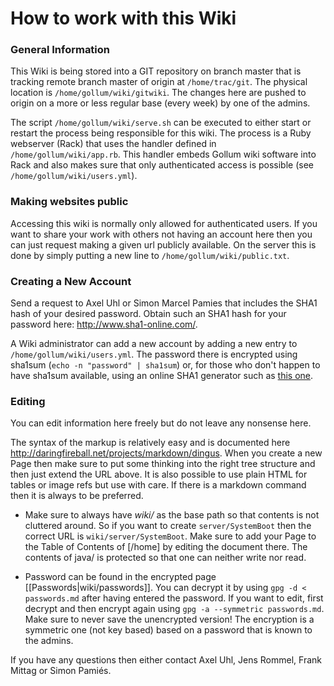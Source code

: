 # How to work with this Wiki

### General Information
This Wiki is being stored into a GIT repository on branch master that is tracking remote branch master of origin at `/home/trac/git`. The physical location is `/home/gollum/wiki/gitwiki`. The changes here are pushed to origin on a more or less regular base (every week) by one of the admins.

The script `/home/gollum/wiki/serve.sh` can be executed to either start or restart the process being responsible for this wiki. The process is a Ruby webserver (Rack) that uses the handler defined in `/home/gollum/wiki/app.rb`. This handler embeds Gollum wiki software into Rack and also makes sure that only authenticated access is possible (see `/home/gollum/wiki/users.yml`).

### Making websites public
Accessing this wiki is normally only allowed for authenticated users. If you want to share your work with others not having an account here then you can just request making a given url publicly available. On the server this is done by simply putting a new line to `/home/gollum/wiki/public.txt`.

### Creating a New Account
Send a request to Axel Uhl or Simon Marcel Pamies that includes the SHA1 hash of your desired password. Obtain such an SHA1 hash for your password here: http://www.sha1-online.com/.

A Wiki administrator can add a new account by adding a new entry to `/home/gollum/wiki/users.yml`. The password there is encrypted using sha1sum (`echo -n "password" | sha1sum`) or, for those who don't happen to have sha1sum available, using an online SHA1 generator such as [this one](http://www.sha1-online.com/).

### Editing
You can edit information here freely but do not leave any nonsense here.

The syntax of the markup is relatively easy and is documented here http://daringfireball.net/projects/markdown/dingus. When you create a new Page then make sure to put some thinking into the right tree structure and then just extend the URL above. It is also possible to use plain HTML for tables or image refs but use with care. If there is a markdown command then it is always to be preferred.

* Make sure to always have _wiki/_ as the base path so that contents is not cluttered around. So if you want to create `server/SystemBoot` then the correct URL is `wiki/server/SystemBoot`. Make sure to add your Page to the Table of Contents of [/home] by editing the document there. The contents of java/ is protected so that one can neither write nor read.

* Password can be found in the encrypted page [[Passwords|wiki/passwords]]. You can decrypt it by using `gpg -d < passwords.md` after having entered the password. If you want to edit, first decrypt and then encrypt again using `gpg -a --symmetric passwords.md`. Make sure to never save the unencrypted version! The encryption is a symmetric one (not key based) based on a password that is known to the admins.

If you have any questions then either contact Axel Uhl, Jens Rommel, Frank Mittag or Simon Pamiés.